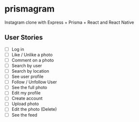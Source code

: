 # prismagram
Instagram clone with Express + Prisma + React and React Native  


## User Stories

- [ ] Log in
- [ ] Like / Unlike a photo
- [ ] Comment on a photo
- [ ] Search by user 
- [ ] Search by location
- [ ] See user profile
- [ ] Follow / Unfollow User
- [ ] See the full photo
- [ ] Edit my profile
- [ ] Create account
- [ ] Upload photo
- [ ] Edit the photo (Delete) 
- [ ] See the feed
